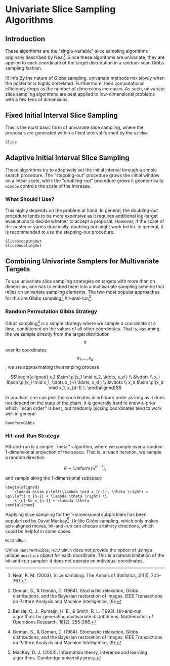 
# Univariate Slice Sampling Algorithms

## Introduction
These algorithms are the "single-variable" slice sampling algorithms originally described by Neal[^N2003].
Since these algorithms are univariate, they are applied to each coordinate of the target distribution in a random-scan Gibbs sampling fashion.

!!! info
    By the nature of Gibbs sampling, univariate methods mix slowly when the posterior is highly correlated.
    Furthermore, their computational efficiency drops as the number of dimensions increases.
    As such, univariate slice sampling algorithms are best applied to low-dimensional problems with a few tens of dimensions.

## Fixed Initial Interval Slice Sampling 
This is the most basic form of univariate slice sampling, where the proposals are generated within a fixed interval formed by the `window`.


```@docs
Slice
```

## Adaptive Initial Interval Slice Sampling

These algorithms try to adaptively set the initial interval through a simple search procedure.
The "stepping-out" procedure grows the initial window on a linear scale, while the "doubling-out" procedure grows it geometrically.
`window` controls the scale of the increase.

### What Should I Use?
This highly depends on the problem at hand.
In general, the doubling-out procedure tends to be more expensive as it requires additional log-target evaluations to decide whether to accept a proposal.
However, if the scale of the posterior varies drastically, doubling out might work better.
In general, it is recommended to use the stepping-out procedure.

```@docs
SliceSteppingOut
SliceDoublingOut
```

## Combining Univariate Samplers for Multivariate Targets
To use univariate slice sampling strategies on targets with more than on dimension, one has to embed them into a multivariate sampling scheme that relies on univariate sampling elements.
The two most popular approaches for this are Gibbs sampling[^GG1984] hit-and-run[^BRS1993].

### Random Permutation Gibbs Strategy
Gibbs sampling[^GG1984] is a simple strategy where we sample a coordinate at a time, conditioned on the values of all other coordinates.
That is, assuming the we sample directly from the target distribution $$\pi$$ over its coordinates $$x_1, \ldots, x_d$$, we are approximating the sampling process
```math
\begin{aligned}
x_1      &\sim \pi(x_1 \mid x_2, \ldots, x_d ) \\
&\vdots \\
x_i      &\sim \pi(x_i \mid x_1, \ldots x_{-i} \ldots, x_d ) \\
&\vdots \\
x_d      &\sim \pi(x_d \mid x_1, x_{d-1} ).
\end{aligned}
```
In practice, one can pick the coordinates in arbitrary order as long as it does not depend on the state of the chain.
It is generally hard to know a-prior which ``scan order'' is best, but randomly picking coordinates tend to work well in general:

```@docs
RandPermGibbs
```

### Hit-and-Run Strategy
Hit-and-run is a simple ``meta''-algorithm, where we sample over a random 1-dimensional projection of the space.
That is, at each iteration, we sample a random direction
```math
    \theta \sim \operatorname{Uniform}(\mathbb{S}^{d-1}),
```
and sample along the 1-dimensional subspace
```
\begin{aligned}
    \lambda &\sim p\left(\lambda \mid x_{n-1}, \theta \right) = \pi\left( x_{n-1} + \lambda \theta \right) \\
    x_{n} &= x_{n-1} + \lambda \theta
\end{aligned}
```
Applying slice sampling for the 1-dimensional subproblem has been popularized by David Mackay[^M2003].
Unlike Gibbs sampling, which only makes axis-aligned moves, hit-and-run can choose arbitrary directions, which could be helpful in some cases.

```@docs
HitAndRun
```

Unlike `RandPermGibbs`, `HitAndRun` does not provide the option of using a unique `unislice` object for each coordinate.
This is a natural limitation of the hit-and-run sampler: it does not operate on individual coordinates.

[^N2003]: Neal, R. M. (2003). Slice sampling. The Annals of Statistics, 31(3), 705-767.
[^GG1984]: Geman, S., & Geman, D. (1984). Stochastic relaxation, Gibbs distributions, and the Bayesian restoration of images. IEEE Transactions on Pattern Analysis and Machine Intelligence, (6).
[^BRS1993]: Bélisle, C. J., Romeijn, H. E., & Smith, R. L. (1993). Hit-and-run algorithms for generating multivariate distributions. Mathematics of Operations Research, 18(2), 255-266.
[^M2003]: MacKay, D. J. (2003). Information theory, inference and learning algorithms. Cambridge university press.
